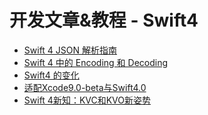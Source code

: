 # 开发文章&教程 - Swift4
- [Swift 4 JSON 解析指南][1]
- [Swift 4 中的 Encoding 和 Decoding][2]
- [Swift4 的变化][3]
- [适配Xcode9.0-beta与Swift4.0][4]
- [Swift 4新知：KVC和KVO新姿势][5]

[1]:	http://bignerdcoding.com/archives/37.html
[2]:	https://zhuanlan.zhihu.com/p/27364393
[3]:	http://www.jianshu.com/p/9895d02ed56b "Swift4 的变化"
[4]:	http://blog.jiar.vip/2017/06/09/%E9%80%82%E9%85%8DXcode9-0-beta%E4%B8%8ESwift4.0/ "适配Xcode9.0-beta与Swift4.0"
[5]:	http://www.jianshu.com/p/3b67e001152c "Swift 4新知：KVC和KVO新姿势"